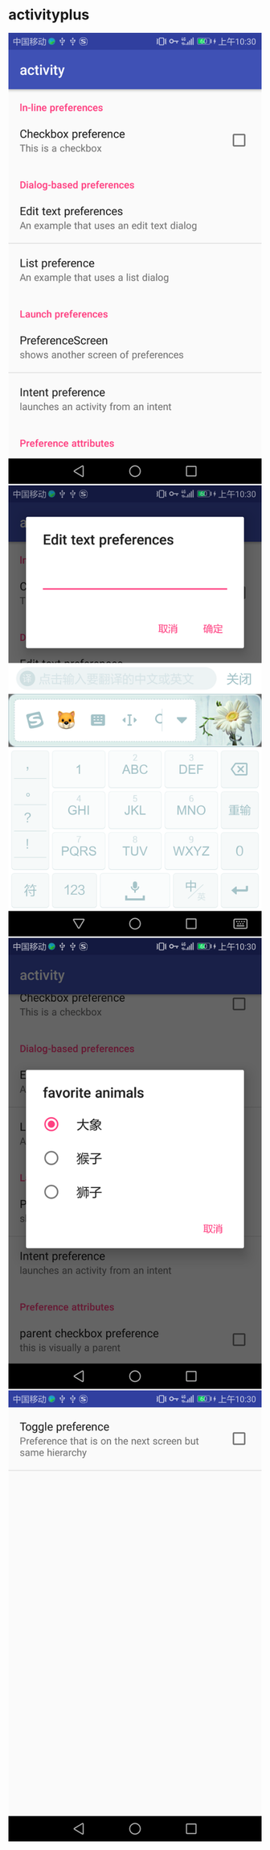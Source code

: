 # activityplus
![](https://raw.githubusercontent.com/chubenwuxia/pitcure/master/activityp%20(1).png)
![](https://raw.githubusercontent.com/chubenwuxia/pitcure/master/activityp%20(2).png)
![](https://raw.githubusercontent.com/chubenwuxia/pitcure/master/activityp%20(3).png)
![](https://raw.githubusercontent.com/chubenwuxia/pitcure/master/activityp%20(4).png)
